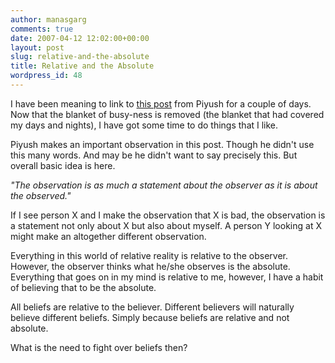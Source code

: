 ```yaml
---
author: manasgarg
comments: true
date: 2007-04-12 12:02:00+00:00
layout: post
slug: relative-and-the-absolute
title: Relative and the Absolute
wordpress_id: 48
---
```


I have been meaning to link to [this post](http://gpiyush.blogspot.com/2007/04/diamond-or-stone.html) from Piyush for a couple of days. Now that the blanket of busy-ness is removed (the blanket that had covered my days and nights), I have got some time to do things that I like.  
  
Piyush makes an important observation in this post. Though he didn't use this many words. And may be he didn't want to say precisely this. But overall basic idea is here.  
  
_"The observation is as much a statement about the observer as it is about the observed."_  
  
If I see person X and I make the observation that X is bad, the observation is a statement not only about X but also about myself. A person Y looking at X might make an altogether different observation.  
  
Everything in this world of relative reality is relative to the observer. However, the observer thinks what he/she observes is the absolute. Everything that goes on in my mind is relative to me, however, I have a habit of believing that to be the absolute.  
  
All beliefs are relative to the believer. Different believers will naturally believe different beliefs. Simply because beliefs are relative and not absolute.  
  
What is the need to fight over beliefs then?
